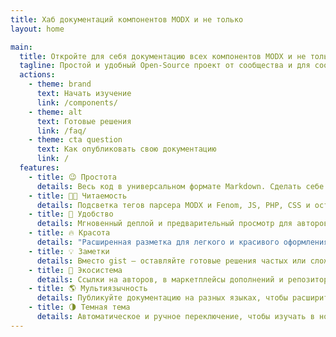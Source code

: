```yaml
---
title: Хаб документаций компонентов MODX и не только
layout: home

main:
  title: Откройте для себя документацию всех компонентов MODX и не только
  tagline: Простой и удобный Open-Source проект от сообщества и для сообщества, где вы можете найти и изучить документацию всех популярных компонентов MODX, а разработчики – легко описать свои
  actions:
    - theme: brand
      text: Начать изучение
      link: /components/
    - theme: alt
      text: Готовые решения
      link: /faq/
    - theme: cta question
      text: Как опубликовать свою документацию
      link: /
  features:
    - title: 😉 Простота
      details: Весь код в универсальном формате Markdown. Сделать себе полную копию или внести правки можно в пару кликов!
    - title: 👌🏼 Читаемость
      details: Подсветка тегов парсера MODX и Fenom, JS, PHP, CSS и остального. А также удобные [вкладки-переключатели](https://vitepress.dev/guide/markdown#code-groups) кода.
    - title: 🚀 Удобство
      details: Мгновенный деплой и предварительный просмотр для авторов. Навигация, мобильная версия, и поиск для читателей.
    - title: 🔥 Красота
      details: "Расширенная разметка для легкого и красивого оформления документации: [focus code](https://vitepress.dev/guide/markdown#focus-in-code-blocks), [colored diffs](https://vitepress.dev/guide/markdown#colored-diffs-in-code-blocks) и [многое другое](https://vitepress.dev/guide/markdown#advanced-configuration)!"
    - title: 💡 Заметки
      details: Вместо gist – оставляйте готовые решения частых или сложных задач по MODX для себя и других.
    - title: 🌌 Экосистема
      details: Ссылки на авторов, в маркетплейсы дополнений и репозитории для лучшей обратной связи, поддержки и продвижения.
    - title: 🌎 Мультиязычность
      details: Публикуйте документацию на разных языках, чтобы расширить аудиторию компонентов. Участвуйте в переводах!
    - title: 🌗 Темная тема
      details: Автоматическое и ручное переключение, чтобы изучать в ночи 👀, а днём уже использовать.
---
```

